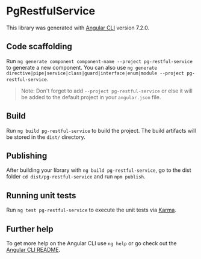 # PgRestfulService

This library was generated with [Angular CLI](https://github.com/angular/angular-cli) version 7.2.0.

## Code scaffolding

Run `ng generate component component-name --project pg-restful-service` to generate a new component. You can also use `ng generate directive|pipe|service|class|guard|interface|enum|module --project pg-restful-service`.
> Note: Don't forget to add `--project pg-restful-service` or else it will be added to the default project in your `angular.json` file. 

## Build

Run `ng build pg-restful-service` to build the project. The build artifacts will be stored in the `dist/` directory.

## Publishing

After building your library with `ng build pg-restful-service`, go to the dist folder `cd dist/pg-restful-service` and run `npm publish`.

## Running unit tests

Run `ng test pg-restful-service` to execute the unit tests via [Karma](https://karma-runner.github.io).

## Further help

To get more help on the Angular CLI use `ng help` or go check out the [Angular CLI README](https://github.com/angular/angular-cli/blob/master/README.md).
